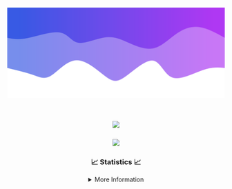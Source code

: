 ![Header](./IMG_4001.png)
<div align="center">

<h1 align="center">
  <a href="https://git.io/typing-svg">
    <img src="https://readme-typing-svg.herokuapp.com/?lines=Welcome+to+my+profile!+👋;JavaScript+developer.;&center=true&size=25">
  </a>
</h1>

<p align="center">
  <img src="https://lanyard.cnrad.dev/api/624702585596805130" />
</p>

### 📈 Statistics 📈
<details>
    <summary>More Information</summary>
    <br/>

<!--START_SECTION:waka-->
![Code Time](http://img.shields.io/badge/Code%20Time-185%20hrs%2014%20mins-blue)

![Profile Views](http://img.shields.io/badge/Profile%20Views-0-blue)

**🐱 My GitHub Data** 

> 📦 2.5 kB Used in GitHub's Storage 
 > 
> 🏆 3 Contributions in the Year 2024
 > 
> 🚫 Not Opted to Hire
 > 
> 📜 5 Public Repositories 
 > 
> 🔑 1 Private Repositories 
 > 
**I'm an Early 🐤** 

```text
🌞 Morning                365 commits         ███████░░░░░░░░░░░░░░░░░░   29.01 % 
🌆 Daytime                435 commits         █████████░░░░░░░░░░░░░░░░   34.58 % 
🌃 Evening                415 commits         ████████░░░░░░░░░░░░░░░░░   32.99 % 
🌙 Night                  43 commits          █░░░░░░░░░░░░░░░░░░░░░░░░   03.42 % 
```
📅 **I'm Most Productive on Wednesday** 

```text
Monday                   153 commits         ███░░░░░░░░░░░░░░░░░░░░░░   12.16 % 
Tuesday                  167 commits         ███░░░░░░░░░░░░░░░░░░░░░░   13.28 % 
Wednesday                298 commits         ██████░░░░░░░░░░░░░░░░░░░   23.69 % 
Thursday                 268 commits         █████░░░░░░░░░░░░░░░░░░░░   21.30 % 
Friday                   141 commits         ███░░░░░░░░░░░░░░░░░░░░░░   11.21 % 
Saturday                 107 commits         ██░░░░░░░░░░░░░░░░░░░░░░░   08.51 % 
Sunday                   124 commits         ██░░░░░░░░░░░░░░░░░░░░░░░   09.86 % 
```


📊 **This Week I Spent My Time On** 

```text
🕑︎ Time Zone: America/New_York

💬 Programming Languages: 
Java                     15 hrs 53 mins      ██████████████████████░░░   87.69 % 
Kotlin                   1 hr 5 mins         ██░░░░░░░░░░░░░░░░░░░░░░░   06.00 % 
XML                      59 mins             █░░░░░░░░░░░░░░░░░░░░░░░░   05.45 % 
YAML                     6 mins              ░░░░░░░░░░░░░░░░░░░░░░░░░   00.59 % 
Groovy                   2 mins              ░░░░░░░░░░░░░░░░░░░░░░░░░   00.23 % 

🔥 Editors: 
IntelliJ                 18 hrs 7 mins       █████████████████████████   100.00 % 

🐱‍💻 Projects: 
Sodium                   8 hrs 57 mins       ████████████░░░░░░░░░░░░░   49.42 % 
Mercury                  4 hrs 4 mins        ██████░░░░░░░░░░░░░░░░░░░   22.47 % 
hcf                      2 hrs 26 mins       ███░░░░░░░░░░░░░░░░░░░░░░   13.46 % 
Sacred Network           1 hr 16 mins        ██░░░░░░░░░░░░░░░░░░░░░░░   07.01 % 
shard                    34 mins             █░░░░░░░░░░░░░░░░░░░░░░░░   03.22 % 

💻 Operating System: 
Windows                  18 hrs 7 mins       █████████████████████████   100.00 % 
```

**I Mostly Code in Java** 

```text
Java                     25 repos            ██████████████████████░░░   89.29 % 
JavaScript               2 repos             ██░░░░░░░░░░░░░░░░░░░░░░░   07.14 % 
C++                      1 repo              █░░░░░░░░░░░░░░░░░░░░░░░░   03.57 % 
```



**Timeline**

![Lines of Code chart](https://raw.githubusercontent.com/DevDipin/DevDipin/main/assets/bar_graph.png)


 Last Updated on 27/03/2024 08:13:49 UTC
<!--END_SECTION:waka-->

![Footer](./IMG_4002.png)